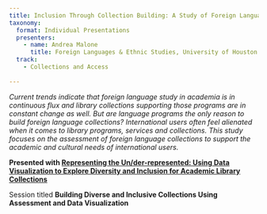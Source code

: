 ```yaml
---
title: Inclusion Through Collection Building: A Study of Foreign Language Collections Usage by International Students, Faculty and Staff 
taxonomy:
  format: Individual Presentations
  presenters:
    - name: Andrea Malone
	  title: Foreign Languages & Ethnic Studies, University of Houston
  track: 
    - Collections and Access
	
---
```

_Current trends indicate that foreign language study in academia is in continuous flux and library collections 
supporting those programs are in constant change as well.  But are language programs the only reason to build foreign
 language collections?  International users often feel alienated when it comes to library programs, services and collections.  This study focuses on the assessment of foreign language collections to support the academic and cultural needs of international users._

**Presented with [Representing the Un/der-represented: Using Data Visualization to Explore Diversity and Inclusion for Academic Library Collections](/sessions/Representing-the-Under-represented-Using-Data-Visualization-to-Explore-Diversity-and-Inclusion-for-Academic-Library-Collections)**

Session titled **Building Diverse and Inclusive Collections Using Assessment and Data Visualization**
